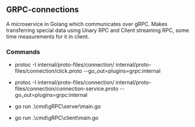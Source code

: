 ## GRPC-connections

A microservice in Golang which communicates over gRPC. Makes transferring special data using Unary RPC and Client 
streaming RPC, some time measurements for it in client.

### Commands
- protoc -I internal/proto-files/connection/ internal/proto-files/connection/click.proto --go_out=plugins=grpc:internal
  
- protoc -I internal/proto-files/connection/ internal/proto-files/connection/connection-service.proto --go_out=plugins=grpc:internal
  
- go run .\cmd\gRPC\server\main.go
  
- go run .\cmd\gRPC\client\main.go